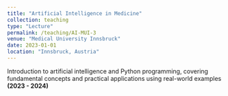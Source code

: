 ```yaml
---
title: "Artificial Intelligence in Medicine"
collection: teaching
type: "Lecture"
permalink: /teaching/AI-MUI-3
venue: "Medical University Innsbruck"
date: 2023-01-01
location: "Innsbruck, Austria"
---
```


Introduction to artificial intelligence and Python programming, covering fundamental concepts and practical applications using real-world examples **(2023 - 2024)**
